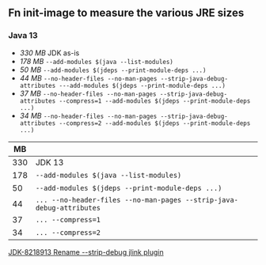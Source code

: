 ## Fn init-image to measure the various JRE sizes

### Java 13

* *330 MB* JDK as-is
* *178 MB* `--add-modules $(java --list-modules)`
* *50 MB* `--add-modules $(jdeps --print-module-deps ...)`
* *44 MB* `--no-header-files --no-man-pages --strip-java-debug-attributes ---add-modules $(jdeps --print-module-deps ...)`
* *37 MB* `--no-header-files --no-man-pages --strip-java-debug-attributes --compress=1 --add-modules $(jdeps --print-module-deps ...)`
* *34 MB* `--no-header-files --no-man-pages --strip-java-debug-attributes --compress=2 --add-modules $(jdeps --print-module-deps ...)`

|MB |   | 
|---|---|
|330|JDK 13|
|178|`--add-modules $(java --list-modules)`|
|50|`--add-modules $(jdeps --print-module-deps ...)`|
|44|`... --no-header-files --no-man-pages --strip-java-debug-attributes`|
|37|`... --compress=1`|
|34|`... --compress=2`|

[JDK-8218913 Rename --strip-debug jlink plugin](https://bugs.openjdk.java.net/browse/JDK-8218913)
